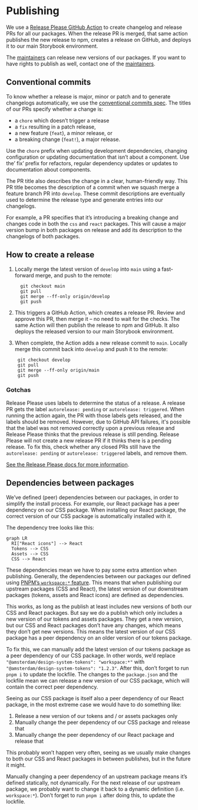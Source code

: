 <!-- @license CC0-1.0 -->

# Publishing

We use a [Release Please GitHub Action](https://github.com/google-github-actions/release-please-action) to create changelog and release PRs for all our packages.
When the release PR is merged, that same action publishes the new release to npm, creates a release on GitHub, and deploys it to our main Storybook environment.

The [maintainers](./documentation/maintainers.md) can release new versions of our packages.
If you want to have rights to publish as well, contact one of the [maintainers](./maintainers.md).

## Conventional commits

To know whether a release is major, minor or patch and to generate changelogs automatically, we use the [conventional commits spec](https://www.conventionalcommits.org/en/v1.0.0/).
The titles of our PRs specify whether a change is:

- a `chore` which doesn’t trigger a release
- a `fix` resulting in a patch release,
- a new feature (`feat`), a minor release, or
- a breaking change (`feat!`), a major release.

Use the `chore` prefix when updating development dependencies, changing configuration or updating documentation that isn’t about a component.
Use the’ fix’ prefix for refactors, regular dependency updates or updates to documentation about components.

The PR title also describes the change in a clear, human-friendly way.
This PR title becomes the description of a commit when we squash merge a feature branch PR into `develop`.
These commit descriptions are eventually used to determine the release type and generate entries into our changelogs.

For example, a PR specifies that it’s introducing a breaking change and changes code in both the `css` and `react` packages.
This will cause a major version bump in both packages on release and add its description to the changelogs of both packages.

## How to create a release

1. Locally merge the latest version of `develop` into `main` using a fast-forward merge, and push to the remote:

   ```shell
     git checkout main
     git pull
     git merge --ff-only origin/develop
     git push
   ```

2. This triggers a GitHub Action, which creates a release PR.
   Review and approve this PR, then merge it – no need to wait for the checks.
   The same Action will then publish the release to npm and GitHub.
   It also deploys the released version to our main Storybook environment.
3. When complete, the Action adds a new release commit to `main`.
   Locally merge this commit back into `develop` and push it to the remote:

   ```shell
    git checkout develop
    git pull
    git merge --ff-only origin/main
    git push
   ```

### Gotchas

Release Please uses labels to determine the status of a release.
A release PR gets the label `autorelease: pending` or `autorelease: triggered`.
When running the action again, the PR with those labels gets released, and the labels should be removed.
However, due to GitHub API failures, it's possible that the label was not removed correctly upon a previous release and Release Please thinks that the previous release is still pending.
Release Please will not create a new release PR if it thinks there is a pending release.
To fix this, check whether any closed PRs still have the `autorelease: pending` or `autorelease: triggered` labels, and remove them.

[See the Release Please docs for more information](https://github.com/googleapis/release-please?tab=readme-ov-file#release-please-bot-does-not-create-a-release-pr-why).

## Dependencies between packages

We’ve defined (peer) dependencies between our packages, in order to simplify the install process.
For example, our React package has a peer dependency on our CSS package.
When installing our React package, the correct version of our CSS package is automatically installed with it.

The dependency tree looks like this:

```mermaid
graph LR
  RI["React icons"] --> React
  Tokens --> CSS
  Assets --> CSS
  CSS --> React
```

These dependencies mean we have to pay some extra attention when publishing.
Generally, the dependencies between our packages our defined using [PNPM’s `workspace:*` feature](https://pnpm.io/workspaces#publishing-workspace-packages).
This means that when publishing our upstream packages (CSS and React), the latest version of our downstream packages (tokens, assets and React icons)
are defined as dependencies.

This works, as long as the publish at least includes new versions of both our CSS and React packages.
But say we do a publish which only includes a new version of our tokens and assets packages.
They get a new version, but our CSS and React packages don’t have any changes, which means they don’t get new versions.
This means the latest version of our CSS package has a peer dependency on an older version of our tokens package.

To fix this, we can manually add the latest version of our tokens package as a peer dependency of our CSS package.
In other words, we’d replace `"@amsterdam/design-system-tokens": "workspace:*"` with `"@amsterdam/design-system-tokens": "1.2.3"`.
After this, don’t forget to run `pnpm i` to update the lockfile.
The changes to the `package.json` and the lockfile mean we can release a new version of our CSS package, which will contain the correct peer dependency.

Seeing as our CSS package is itself also a peer dependency of our React package, in the most extreme case we would have to do something like:

1. Release a new version of our tokens and / or assets packages only
2. Manually change the peer dependency of our CSS package and release that
3. Manually change the peer dependency of our React package and release that

This probably won’t happen very often, seeing as we usually make changes to both our CSS and React packages in between publishes,
but in the future it might.

Manually changing a peer dependency of an upstream package means it’s defined statically, not dynamically.
For the next release of our upstream package, we probably want to change it back to a dynamic definition (i.e. `workspace:*`).
Don’t forget to run `pnpm i` after doing this, to update the lockfile.
